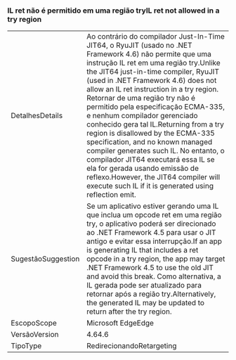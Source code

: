 ### <a name="il-ret-not-allowed-in-a-try-region"></a><span data-ttu-id="1a76d-101">IL ret não é permitido em uma região try</span><span class="sxs-lookup"><span data-stu-id="1a76d-101">IL ret not allowed in a try region</span></span>

|   |   |
|---|---|
|<span data-ttu-id="1a76d-102">Detalhes</span><span class="sxs-lookup"><span data-stu-id="1a76d-102">Details</span></span>|<span data-ttu-id="1a76d-103">Ao contrário do compilador Just-In-Time JIT64, o RyuJIT (usado no .NET Framework 4.6) não permite que uma instrução IL ret em uma região try.</span><span class="sxs-lookup"><span data-stu-id="1a76d-103">Unlike the JIT64 just-in-time compiler, RyuJIT (used in .NET Framework 4.6) does not allow an IL ret instruction in a try region.</span></span> <span data-ttu-id="1a76d-104">Retornar de uma região try não é permitido pela especificação ECMA-335, e nenhum compilador gerenciado conhecido gera tal IL.</span><span class="sxs-lookup"><span data-stu-id="1a76d-104">Returning from a try region is disallowed by the ECMA-335 specification, and no known managed compiler generates such IL.</span></span> <span data-ttu-id="1a76d-105">No entanto, o compilador JIT64 executará essa IL se ela for gerada usando emissão de reflexo.</span><span class="sxs-lookup"><span data-stu-id="1a76d-105">However, the JIT64 compiler will execute such IL if it is generated using reflection emit.</span></span>|
|<span data-ttu-id="1a76d-106">Sugestão</span><span class="sxs-lookup"><span data-stu-id="1a76d-106">Suggestion</span></span>|<span data-ttu-id="1a76d-107">Se um aplicativo estiver gerando uma IL que inclua um opcode ret em uma região try, o aplicativo poderá ser direcionado ao .NET Framework 4.5 para usar o JIT antigo e evitar essa interrupção.</span><span class="sxs-lookup"><span data-stu-id="1a76d-107">If an app is generating IL that includes a ret opcode in a try region, the app may target .NET Framework 4.5 to use the old JIT and avoid this break.</span></span> <span data-ttu-id="1a76d-108">Como alternativa, a IL gerada pode ser atualizado para retornar após a região try.</span><span class="sxs-lookup"><span data-stu-id="1a76d-108">Alternatively, the generated IL may be updated to return after the try region.</span></span>|
|<span data-ttu-id="1a76d-109">Escopo</span><span class="sxs-lookup"><span data-stu-id="1a76d-109">Scope</span></span>|<span data-ttu-id="1a76d-110">Microsoft Edge</span><span class="sxs-lookup"><span data-stu-id="1a76d-110">Edge</span></span>|
|<span data-ttu-id="1a76d-111">Versão</span><span class="sxs-lookup"><span data-stu-id="1a76d-111">Version</span></span>|<span data-ttu-id="1a76d-112">4.6</span><span class="sxs-lookup"><span data-stu-id="1a76d-112">4.6</span></span>|
|<span data-ttu-id="1a76d-113">Tipo</span><span class="sxs-lookup"><span data-stu-id="1a76d-113">Type</span></span>|<span data-ttu-id="1a76d-114">Redirecionando</span><span class="sxs-lookup"><span data-stu-id="1a76d-114">Retargeting</span></span>|

